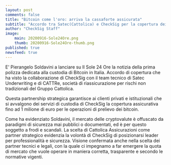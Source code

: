 ```yaml
---
layout: post
comments: false
title: "Bitcoin come l'oro: arriva la cassaforte assicurata"
subtitle: "Accordo tra Satec(Cattolica) e CheckSig per la copertura dei rischi"
author: "CheckSig Staff"
image:
    main: 20200916-Sole24Ore.png
    thumb: 20200916-Sole24Ore-thumb.png
published: true
newsfeed: true
---
```


E' Pierangelo Soldavini a lanciare su Il Sole 24 Ore la notizia della prima polizza dedicata alla custodia di Bitcoin in Italia. Accordo di copertura che ha visto la collaborazione di CheckSig con il team tecnico di Satec Underwriting e di CATTRe, società di riassicurazione per rischi non tradizionali del Gruppo Cattolica. 

Questa partnership strategica garantisce ai clienti privati e istituzionali che si avvalgono dei servizi di custodia di CheckSig la copertura assicurativa fino ad 1 milione di euro per le operazioni di prelievo dei bitcoin. 

Come ha evidenziato Soldavini, il mercato delle cryptovalute è offuscato da paradigmi di sicurezza mai pubblici o documentati, ed è per questo soggetto a frodi e scandali. La scelta di Cattolica Assicurazioni come partner strategico evidenzia la volontà di CheckSig di posizionarsi leader per professionalità e sicurezza. Visione confermata anche nella scelta dei partner tecnici e legali, con la quale ci impegnamo a far emergere la quota di mercato che vuole operare in maniera corretta, trasparente e secondo le normative vigenti.

